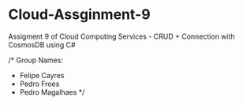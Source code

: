 # Cloud-Assginment-9
Assigment 9 of Cloud Computing Services - CRUD + Connection with CosmosDB using C#

/* Group Names:
 * Felipe Cayres
 * Pedro Froes
 * Pedro Magalhaes
 */
